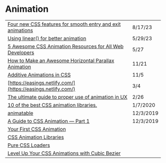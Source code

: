 # Animation

|                                                                                                                                                                                                                                                                     |           |
| ------------------------------------------------------------------------------------------------------------------------------------------------------------------------------------------------------------------------------------------------------------------- | --------- |
| [Four new CSS features for smooth entry and exit animations](https://developer.chrome.com/blog/entry-exit-animations/?utm\_source=Codrops+Subscribers\&utm\_campaign=5b34c62037-COLLECTIVE\_778\&utm\_medium=email\&utm\_term=0\_-a43123b2e4-%5BLIST\_EMAIL\_ID%5D) | 8/17/23   |
| [Using linear() for better animation](https://fullystacked.net/posts/linear/?utm\_source=weekly.cssanimation.rocks\&utm\_medium=newsletter\&utm\_campaign=css-animation-weekly-352)                                                                                 | 5/29/23   |
| [5 Awesome CSS Animation Resources for All Web Developers](https://radiant-brushlands-42789.herokuapp.com/blog.devgenius.io/5-awesome-css-animation-resources-for-all-web-developers-70bca71a5e1e)                                                                  | 5/27      |
| [How to Make an Awesome Horizontal Parallax Animation](https://dev.to/robole/how-to-make-an-awesome-horizontal-parallax-animation-3o6a?utm\_source=digest\_mailer\&utm\_medium=email\&utm\_campaign=digest\_email)                                                  | 11/21     |
| [Additive Animations in CSS](https://danielcwilson.com/blog/2020/10/additive-css-animations/?utm\_source=CSS-Weekly\&utm\_campaign=Issue-434\&utm\_medium=email)                                                                                                    | 11/5      |
| [https://easings.netlify.com/](https://easings.netlify.com/)                                                                                                                                                                                                        | 3/4       |
| [The ultimate guide to proper use of animation in UX](https://uxdesign.cc/the-ultimate-guide-to-proper-use-of-animation-in-ux-10bd98614fa9)                                                                                                                         | 2/26      |
| [10 of the best CSS animation libraries.](https://dev.to/weeb/10-of-the-best-css-animation-libraries-31d7)                                                                                                                                                          | 1/7/2020  |
| [animatable](http://leaverou.github.io/animatable)                                                                                                                                                                                                                  | 12/3/2019 |
| [A Guide to CSS Animation — Part 1](https://codeburst.io/a-guide-to-css-animation-part-1-8777f5beb1f8)                                                                                                                                                              | 12/3/2019 |
| [Your First CSS Animation](https://blog.prototypr.io/your-first-css-animation-69f0a83d8154)                                                                                                                                                                         |           |
| [CSS Animation Libraries](https://css-tricks.com/css-animation-libraries/)                                                                                                                                                                                          |           |
| [Pure CSS Loaders](%20https:/loading.io/css/)                                                                                                                                                                                                                       |           |
| [Level Up Your CSS Animations with Cubic Bezier](https://callmenick.com/dev/level-up-animations-cubic-bezier/)                                                                                                                                                      |           |
